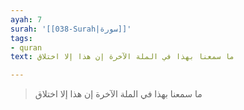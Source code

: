 ```yaml
---
ayah: 7
surah: '[[038-Surah|سورة]]'
tags:
- quran
text: ما سمعنا بهذا في الملة الآخرة إن هذا إلا اختلاق

---
```

> ما سمعنا بهذا في الملة الآخرة إن هذا إلا اختلاق
